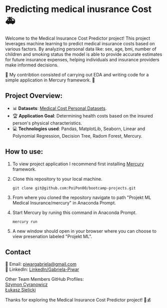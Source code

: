 #  **Predicting medical inusrance Cost 🚑**

Welcome to the Medical Insurance Cost Predictor project! This project leverages machine learning to predict medical insurance costs based on various factors.
By analyzing personal data like: sex, age, bmi, number of children and smoking status the model is able to provide accurate estimates for future insurance expenses, 
helping individuals and insurance providers make informed decisions.

🌱 My contribtion consisted of carrying out EDA and writing code for a simple application in Mercury framework. 🌱

## **Project Overview:**

- 📊 **Datasets**: [Medical Cost Personal Datasets](https://www.kaggle.com/datasets/mirichoi0218/insurance).
- 🏆 **Application Goal**: Determining health costs based on the insured person's physical characteristics. 
- 💻 **Technologies used**: Pandas, MatplotLib, Seaborn, Linear and Polynomial Regression, Decision Tree, Radom Forest, Mercury.

## **How to use:**
1. To view project application I recommend first installing [Mercury](https://runmercury.com/) framework.
   
2. Clone this repository to your local machine.

       git clone git@github.com:PoiPon00/bootcamp-projects.git
   
3. From where you cloned the repository navigate to path "Projekt ML Medical Insurance/mercury" in Anaconda Prompt.
   
4. Start Mercury by runing this command in Anaconda Prompt.
   
       mercury run
   
5. A new window should open in your browser where you can choose to view presenation labeled "Projekt ML".
    

## **Contact**
📧 Email: piwargabriela@gmail.com <br>
🔗 LinkedIn: [LinkedIn/Gabriela-Piwar](https://www.linkedin.com/in/gabriela-piwar)

Other Team Members GitHub Profiles: <br> [Szymon Cyranowicz](https://github.com/szymoncyranowicz)<br>[Łukasz Sielicki](https://github.com/2023SIL)

Thanks for exploring the Medical Insurance Cost Predictor project! 💉💰
